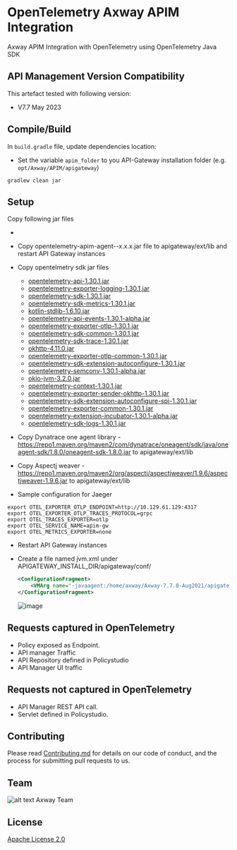 # OpenTelemetry Axway APIM Integration

Axway APIM Integration with OpenTelemetry using OpenTelemetry Java SDK

## API Management Version Compatibility

This artefact tested with following version:

- V7.7 May 2023 


## Compile/Build

In `build.gradle` file, update dependencies location:

- Set the variable `apim_folder` to you API-Gateway installation folder (e.g. `opt/Axway/APIM/apigateway`)


```
gradlew clean jar
```

## Setup

Copy following jar files

- 

- Copy opentelemetry-apim-agent--x.x.x.jar file to  apigateway/ext/lib and restart API Gateway instances

- Copy opentelmetry sdk jar files

  - [opentelemetry-api-1.30.1.jar](https://repo1.maven.org/maven2/io/opentelemetry/opentelemetry-api/1.30.1/opentelemetry-api-1.30.1.jar)
  - [opentelemetry-exporter-logging-1.30.1.jar](https://repo1.maven.org/maven2/io/opentelemetry/opentelemetry-exporter-logging/1.30.1/opentelemetry-exporter-logging-1.30.1.jar)
  - [opentelemetry-sdk-1.30.1.jar](https://repo1.maven.org/maven2/io/opentelemetry/opentelemetry-sdk/1.30.1/opentelemetry-sdk-1.30.1.jar)
  - [opentelemetry-sdk-metrics-1.30.1.jar](https://repo1.maven.org/maven2/io/opentelemetry/opentelemetry-sdk-metrics/1.30.1/opentelemetry-sdk-metrics-1.30.1.jar)
  - [kotlin-stdlib-1.6.10.jar](https://repo1.maven.org/maven2/org/jetbrains/kotlin/kotlin-stdlib/1.6.20/kotlin-stdlib-1.6.20.jar)
  - [opentelemetry-api-events-1.30.1-alpha.jar](https://repo1.maven.org/maven2/io/opentelemetry/opentelemetry-api-events/1.30.1-alpha/opentelemetry-api-events-1.30.1-alpha.jar)
  - [opentelemetry-exporter-otlp-1.30.1.jar](https://repo1.maven.org/maven2/io/opentelemetry/opentelemetry-exporter-otlp/1.30.1/opentelemetry-exporter-otlp-1.30.1.jar)       
  - [opentelemetry-sdk-common-1.30.1.jar](https://repo1.maven.org/maven2/io/opentelemetry/opentelemetry-sdk-common/1.30.1/opentelemetry-sdk-common-1.30.1.jar)
  - [opentelemetry-sdk-trace-1.30.1.jar](https://repo1.maven.org/maven2/io/opentelemetry/opentelemetry-sdk-trace/1.30.1/opentelemetry-sdk-trace-1.30.1.jar)
  - [okhttp-4.11.0.jar](https://repo1.maven.org/maven2/com/squareup/okhttp3/okhttp/4.11.0/okhttp-4.11.0.jar)
  - [opentelemetry-exporter-otlp-common-1.30.1.jar](https://repo1.maven.org/maven2/io/opentelemetry/opentelemetry-exporter-otlp/1.30.1/opentelemetry-exporter-otlp-1.30.1.jar)
  - [opentelemetry-sdk-extension-autoconfigure-1.30.1.jar](https://repo1.maven.org/maven2/io/opentelemetry/opentelemetry-sdk-extension-autoconfigure-spi/1.30.1/opentelemetry-sdk-extension-autoconfigure-spi-1.30.1.jar)
  - [opentelemetry-semconv-1.30.1-alpha.jar](https://repo1.maven.org/maven2/io/opentelemetry/opentelemetry-semconv/1.30.1-alpha/opentelemetry-semconv-1.30.1-alpha.jar)
  - [okio-jvm-3.2.0.jar](https://repo1.maven.org/maven2/com/squareup/okio/okio-jvm/3.2.0/okio-jvm-3.2.0.jar)
  - [opentelemetry-context-1.30.1.jar](https://repo1.maven.org/maven2/io/opentelemetry/opentelemetry-context/1.30.1/opentelemetry-context-1.30.1.jar)
  - [opentelemetry-exporter-sender-okhttp-1.30.1.jar](https://repo1.maven.org/maven2/io/opentelemetry/opentelemetry-exporter-sender-okhttp/1.30.1/opentelemetry-exporter-sender-okhttp-1.30.1.jar)
  - [opentelemetry-sdk-extension-autoconfigure-spi-1.30.1.jar](https://repo1.maven.org/maven2/io/opentelemetry/opentelemetry-sdk-extension-autoconfigure-spi/1.30.1/opentelemetry-sdk-extension-autoconfigure-spi-1.30.1.jar)
  - [opentelemetry-exporter-common-1.30.1.jar](https://repo1.maven.org/maven2/io/opentelemetry/opentelemetry-exporter-common/1.30.1/opentelemetry-exporter-common-1.30.1.jar)
  - [opentelemetry-extension-incubator-1.30.1-alpha.jar](https://repo1.maven.org/maven2/io/opentelemetry/opentelemetry-extension-incubator/1.30.1-alpha/opentelemetry-extension-incubator-1.30.1-alpha.jar)
  - [opentelemetry-sdk-logs-1.30.1.jar](https://repo1.maven.org/maven2/io/opentelemetry/opentelemetry-sdk-logs/1.30.1/opentelemetry-sdk-logs-1.30.1.jar)
- Copy Dynatrace one agent library - https://repo1.maven.org/maven2/com/dynatrace/oneagent/sdk/java/oneagent-sdk/1.8.0/oneagent-sdk-1.8.0.jar to  apigateway/ext/lib
- Copy Aspectj weaver - https://repo1.maven.org/maven2/org/aspectj/aspectjweaver/1.9.6/aspectjweaver-1.9.6.jar to  apigateway/ext/lib
- Sample configuration for Jaeger

```
export OTEL_EXPORTER_OTLP_ENDPOINT=http://10.129.61.129:4317
export OTEL_EXPORTER_OTLP_TRACES_PROTOCOL=grpc
export OTEL_TRACES_EXPORTER=otlp
export OTEL_SERVICE_NAME=apim-gw
export OTEL_METRICS_EXPORTER=none
```
- Restart API Gateway instances
- Create a file named jvm.xml under APIGATEWAY_INSTALL_DIR/apigateway/conf/
    ```xml
    <ConfigurationFragment>
        <VMArg name="-javaagent:/home/axway/Axway-7.7.0-Aug2021/apigateway/ext/lib/aspectjweaver-1.9.6.jar"/>
    </ConfigurationFragment>
    ```


  ![image](https://user-images.githubusercontent.com/58127265/234663741-32b38f29-371a-4413-9c1a-5b81b6a56af8.png)
## Requests captured in OpenTelemetry
- Policy exposed as Endpoint.
- API manager Traffic
- API Repository defined in Policystudio
- API Manager UI traffic

## Requests not captured in OpenTelemetry
- API Manager REST API call.
- Servlet defined in Policystudio.


## Contributing

Please read [Contributing.md](https://github.com/Axway-API-Management-Plus/Common/blob/master/Contributing.md) for details on our code of conduct, and the process for submitting pull requests to us.

## Team

![alt text][Axwaylogo] Axway Team

[Axwaylogo]: https://github.com/Axway-API-Management/Common/blob/master/img/AxwayLogoSmall.png  "Axway logo"

## License
[Apache License 2.0](LICENSE)
